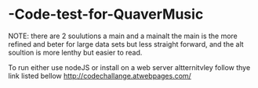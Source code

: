 # -Code-test-for-QuaverMusic

NOTE: there are 2 soulutions a main and a mainalt the main is the more refined and beter for large data sets  but less straight forward,  and the alt soultion is  more lenthy but easier to read.

To run either use nodeJS or install on a web server altternitvley follow thye link listed bellow
http://codechallange.atwebpages.com/
